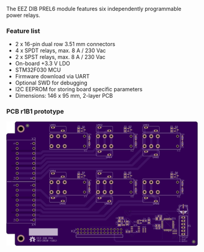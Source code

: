 The EEZ DIB PREL6 module features six independently programmable power relays.

### Feature list

* 2 x 16-pin dual row 3.51 mm connectors
* 4 x SPDT relays, max. 8 A / 230 Vac
* 2 x SPST relays, max. 8 A / 230 Vac
* On-board +3.3 V LDO
* STM32F030 MCU
* Firmware download via UART
* Optional SWD for debugging
* I2C EEPROM for storing board specific parameters
* Dimensions: 146 x 95 mm, 2-layer PCB

### PCB r1B1 prototype

![prototype](Images/EEZ_DIB_PREL6_PCB_top.png)
